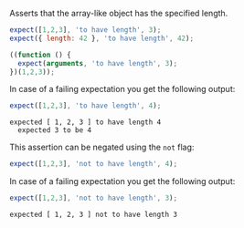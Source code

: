 Asserts that the array-like object has the specified length.

<!-- evaluate -->
```javascript
expect([1,2,3], 'to have length', 3);
expect({ length: 42 }, 'to have length', 42);

((function () {
  expect(arguments, 'to have length', 3);
})(1,2,3));
```
<!-- /evaluate -->

In case of a failing expectation you get the following output:

<!-- evaluate -->
```javascript
expect([1,2,3], 'to have length', 4);
```

```
expected [ 1, 2, 3 ] to have length 4
  expected 3 to be 4
```
<!-- /evaluate -->

This assertion can be negated using the `not` flag:

<!-- evaluate -->
```javascript
expect([1,2,3], 'not to have length', 4);
```
<!-- /evaluate -->

In case of a failing expectation you get the following output:

<!-- evaluate -->
```javascript
expect([1,2,3], 'not to have length', 3);
```

```
expected [ 1, 2, 3 ] not to have length 3
```
<!-- /evaluate -->
